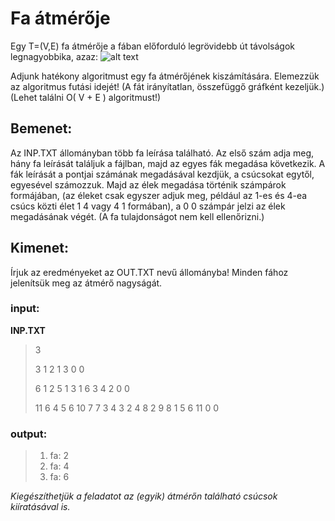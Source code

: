 # Fa átmérője

Egy T=(V,E) fa átmérője a fában előforduló legrövidebb út távolságok legnagyobbika, azaz:
![alt text](https://github.com/gabboraron/Algo2-beadando/blob/master/kep11.JPG "keplet")

Adjunk hatékony algoritmust egy fa átmérőjének kiszámítására. Elemezzük az algoritmus futási idejét!
(A fát irányítatlan, összefüggő gráfként kezeljük.) (Lehet találni O( V + E ) algoritmust!)

## Bemenet:

Az INP.TXT állományban több fa leírása található. Az első szám adja meg, hány fa leírását találjuk a fájlban, majd az egyes fák megadása következik. A fák leírását a pontjai számának megadásával kezdjük, a csúcsokat egytől, egyesével számozzuk. Majd az élek megadása történik számpárok formájában, (az éleket csak egyszer adjuk meg, például az 1-es és 4-ea csúcs közti élet 1 4 vagy 4 1 formában), a 0 0 számpár jelzi az élek megadásának végét. (A fa tulajdonságot nem kell ellenőrizni.)

## Kimenet:

Írjuk az eredményeket az OUT.TXT nevű állományba! Minden fához jelenítsük meg az átmérő nagyságát.

### input:
 **INP.TXT**
> 3
>
> 3 1 2 1 3 0 0
>
>6 1 2 5 1 3 1 6 3 4 2 0 0
>
>11 6 4 5 6 10 7 7 3 4 3 2 4 8 2 9 8 1 5 6 11 0 0

### output:
> 1. fa: 2
> 2. fa: 4
> 3. fa: 6

*Kiegészíthetjük a feladatot az (egyik) átmérőn található csúcsok kiíratásával is.*
